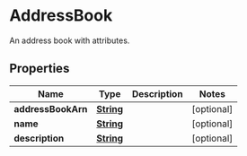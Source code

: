 

# AddressBook

An address book with attributes.

## Properties

| Name | Type | Description | Notes |
|------------ | ------------- | ------------- | -------------|
|**addressBookArn** | [**String**](String.md) |  |  [optional] |
|**name** | [**String**](String.md) |  |  [optional] |
|**description** | [**String**](String.md) |  |  [optional] |



